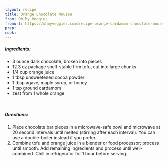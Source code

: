 ```yaml
---
layout: recipe
title: Orange Chocolate Mousse
from: Oh My Veggies
fromurl: https://ohmyveggies.com/recipe-orange-cardamom-chocolate-mousse/
prep: 
cook: 
---
```


##### Ingredients:

* 3 ounce dark chocolate, broken into pieces
* 12.3 oz package shelf-stable firm tofu, cut into large chunks
* 1/4 cup orange juice
* 1 tbsp unsweetened cocoa powder
* 1 tbsp agave, maple syrup, or honey
* 1 tsp ground cardamom
* zest from 1 whole orange

<br>

##### Directions:

1. Place chocolate bar pieces in a microwave-safe bowl and microwave at 20 second intervals until melted (stirring after each interval). You can use a double-boiler instead if you prefer.
2. Combine tofu and orange juice in a blender or food processor; process until smooth. Add remaining ingredients and process until well-combined. Chill in refrigerator for 1 hour before serving.
